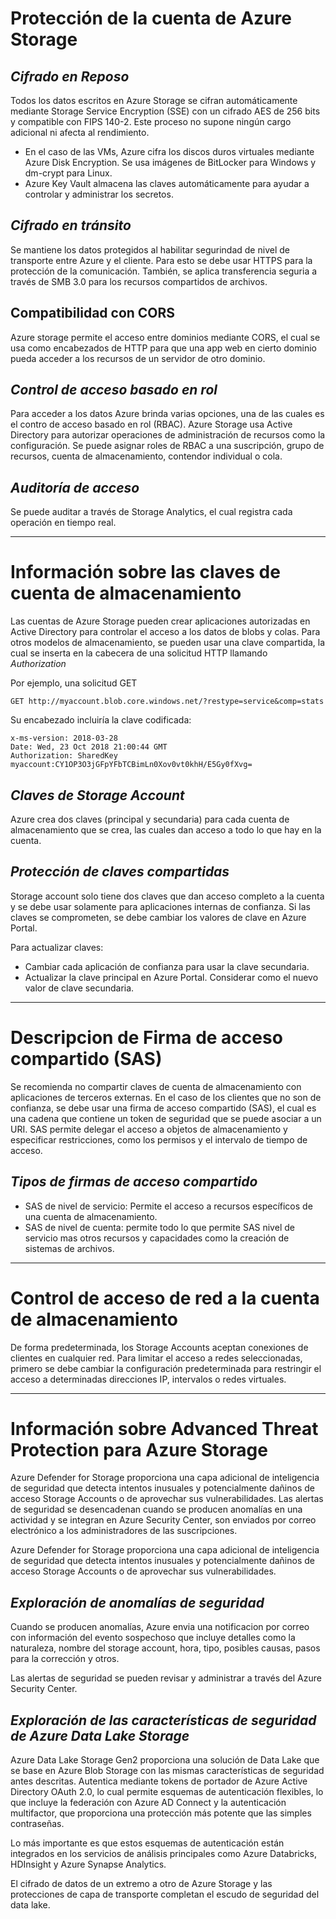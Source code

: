 # Protección de la cuenta de Azure Storage
## _Cifrado en Reposo_
Todos los datos escritos en Azure Storage se cifran automáticamente mediante Storage Service Encryption (SSE) con un cifrado AES de 256 bits y compatible con FIPS 140-2. Este proceso no supone ningún cargo adicional ni afecta al rendimiento.
- En el caso de las VMs, Azure cifra los discos duros virtuales mediante Azure Disk Encryption. Se usa imágenes de BitLocker para Windows y dm-crypt para Linux.
- Azure Key Vault almacena las claves automáticamente para ayudar a controlar y administrar los secretos.

## _Cifrado en tránsito_
Se mantiene los datos protegidos al habilitar segurindad de nivel de transporte entre Azure y el cliente. Para esto se debe usar HTTPS para la protección de la comunicación. También, se aplica transferencia seguria a través de SMB 3.0 para los recursos compartidos de archivos.

## Compatibilidad con CORS
Azure storage permite el acceso entre dominios mediante CORS, el cual se usa como encabezados de HTTP para que una app web en cierto dominio pueda acceder a los recursos de un servidor de otro dominio. 

## _Control de acceso basado en rol_
Para acceder a los datos Azure brinda varias opciones, una de las cuales es el contro de acceso basado en rol (RBAC). Azure Storage usa Active Directory para autorizar operaciones de administración de recursos como la configuración. Se puede asignar roles de RBAC a una suscripción, grupo de recursos, cuenta de almacenamiento, contendor individual o cola.

## _Auditoría de acceso_
Se puede auditar a través de Storage Analytics, el cual registra cada operación en tiempo real.

---

# Información sobre las claves de cuenta de almacenamiento
Las cuentas de Azure Storage pueden crear aplicaciones autorizadas en Active Directory para controlar el acceso a los datos de blobs y colas. Para otros modelos de almacenamiento, se pueden usar una clave compartida, la cual se inserta en la cabecera de una solicitud HTTP llamando _Authorization_ 

Por ejemplo, una solicitud GET
```
GET http://myaccount.blob.core.windows.net/?restype=service&comp=stats
```

Su encabezado incluiría la clave codificada:
```
x-ms-version: 2018-03-28  
Date: Wed, 23 Oct 2018 21:00:44 GMT  
Authorization: SharedKey myaccount:CY1OP3O3jGFpYFbTCBimLn0Xov0vt0khH/E5Gy0fXvg=
```

## _Claves de Storage Account_
Azure crea dos claves (principal y secundaria) para cada cuenta de almacenamiento que se crea, las cuales dan acceso a todo lo que hay en la cuenta. 

## _Protección de claves compartidas_
Storage account solo tiene dos claves que dan acceso completo a la cuenta y se debe usar solamente para aplicaciones internas de confianza.
Si las claves se comprometen, se debe cambiar los valores de clave en Azure Portal.

Para actualizar claves:
- Cambiar cada aplicación de confianza para usar la clave secundaria.
- Actualizar la clave principal en Azure Portal. Considerar como el nuevo valor de clave secundaria.

---

# Descripcion de Firma de acceso compartido (SAS)
Se recomienda no compartir claves de cuenta de almacenamiento con aplicaciones de terceros externas. En el caso de los clientes que no son de confianza, se debe usar una firma de acceso compartido (SAS), el cual es una cadena que contiene un token de seguridad que se puede asociar a un URI. SAS permite delegar el acceso a objetos de almacenamiento y especificar restricciones, como los permisos y el intervalo de tiempo de acceso.

## _Tipos de firmas de acceso compartido_
- SAS de nivel de servicio: Permite el acceso a recursos específicos de una cuenta de almacenamiento.
- SAS de nivel de cuenta: permite todo lo que permite SAS nivel de servicio mas otros recursos y capacidades como la creación de sistemas de archivos. 

---

# Control de acceso de red a la cuenta de almacenamiento
De forma predeterminada, los Storage Accounts aceptan conexiones de clientes en cualquier red. Para limitar el acceso a redes seleccionadas, primero se debe cambiar la configuración predeterminada para restringir el acceso a determinadas direcciones IP, intervalos o redes virtuales.

--- 

# Información sobre Advanced Threat Protection para Azure Storage
Azure Defender for Storage proporciona una capa adicional de inteligencia de seguridad que detecta intentos inusuales y potencialmente dañinos de acceso Storage Accounts o de aprovechar sus vulnerabilidades. Las alertas de seguridad se desencadenan cuando se producen anomalías en una actividad y se integran en Azure Security Center, son enviados por correo electrónico a los administradores de las suscripciones.

Azure Defender for Storage proporciona una capa adicional de inteligencia de seguridad que detecta intentos inusuales y potencialmente dañinos de acceso Storage Accounts o de aprovechar sus vulnerabilidades. 

## _Exploración de anomalías de seguridad_
Cuando se producen anomalías, Azure envia una notificacion por correo con información del evento sospechoso que incluye detalles como la naturaleza, nombre del storage account, hora, tipo, posibles causas, pasos para la corrección y otros.

Las alertas de seguridad se pueden revisar y administrar a través del Azure Security Center.

## _Exploración de las características de seguridad de Azure Data Lake Storage_
Azure Data Lake Storage Gen2 proporciona una solución de Data Lake que se base en Azure Blob Storage con las mismas características de seguridad antes descritas. Autentica mediante tokens de portador de Azure Active Directory OAuth 2.0, lo cual permite esquemas de autenticación flexibles, lo que incluye la federación con Azure AD Connect y la autenticación multifactor, que proporciona una protección más potente que las simples contraseñas.

Lo más importante es que estos esquemas de autenticación están integrados en los servicios de análisis principales como Azure Databricks, HDInsight y Azure Synapse Analytics.

El cifrado de datos de un extremo a otro de Azure Storage y las protecciones de capa de transporte completan el escudo de seguridad del data lake.